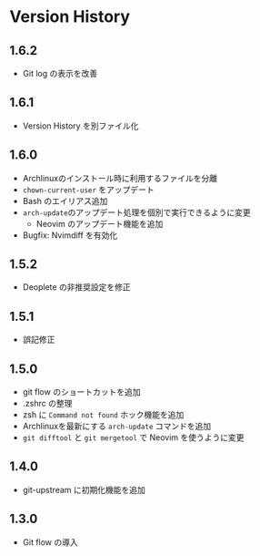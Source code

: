 # Version History
## 1.6.2
- Git log の表示を改善

## 1.6.1
- Version History を別ファイル化

## 1.6.0
- Archlinuxのインストール時に利用するファイルを分離
- `chown-current-user` をアップデート
- Bash のエイリアス追加
- `arch-update`のアップデート処理を個別で実行できるように変更
  * Neovim のアップデート機能を追加
- Bugfix: Nvimdiff を有効化

## 1.5.2
- Deoplete の非推奨設定を修正

## 1.5.1
- 誤記修正

## 1.5.0
- git flow のショートカットを追加
- .zshrc の整理
- zsh に `Command not found` ホック機能を追加
- Archlinuxを最新にする `arch-update` コマンドを追加
- `git difftool` と `git mergetool` で Neovim を使うように変更

## 1.4.0
- git-upstream に初期化機能を追加

## 1.3.0
- Git flow の導入
